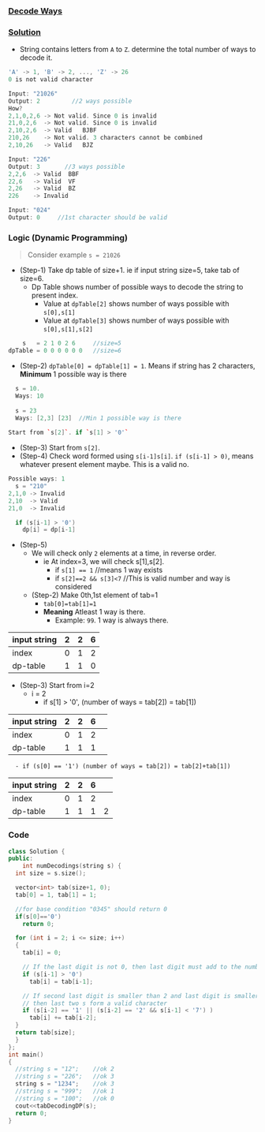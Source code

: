 ### [Decode Ways](https://leetcode.com/problems/decode-ways/)
### [Solution](https://www.geeksforgeeks.org/count-possible-decodings-given-digit-sequence/)
- String contains letters from `A` to `Z`. determine the total number of ways to decode it.
```c
'A' -> 1, 'B' -> 2, ..., 'Z' -> 26
0 is not valid character

Input: "21026"
Output: 2         //2 ways possible
How?
2,1,0,2,6 -> Not valid. Since 0 is invalid
21,0,2,6  -> Not valid. Since 0 is invalid
2,10,2,6  -> Valid   BJBF
210,26    -> Not valid. 3 characters cannot be combined
2,10,26   -> Valid   BJZ

Input: "226"
Output: 3       //3 ways possible
2,2,6  -> Valid  BBF
22,6   -> Valid  VF
2,26   -> Valid  BZ
226    -> Invalid

Input: "024"
Output: 0     //1st character should be valid
```

### Logic (Dynamic Programming)
> Consider example `s = 21026`  
- (Step-1) Take dp table of size+1. ie if input string size=5, take tab of size=6.
  - Dp Table shows number of possible ways to decode the string to present index.
    - Value at `dpTable[2]` shows number of ways possible with `s[0],s[1]`
    - Value at `dpTable[3]` shows number of ways possible with `s[0],s[1],s[2]`
```c++
    s   = 2 1 0 2 6     //size=5
dpTable = 0 0 0 0 0 0   //size=6
```
- (Step-2) `dpTable[0] = dpTable[1] = 1`. Means if string has 2 characters, **Minimum** 1 possible way is there
```c++
  s = 10.
  Ways: 10
  
  s = 23
  Ways: [2,3] [23]  //Min 1 possible way is there
  
Start from `s[2]`. if `s[1] > '0'`  
```
- (Step-3) Start from `s[2]`.
- (Step-4) Check word formed using `s[i-1]s[i]`. `if (s[i-1] > 0)`, means whatever present element maybe. This is a valid no.
```c++
Possible ways: 1
  s = "210"   
2,1,0 -> Invalid
2,10  -> Valid
21,0  -> Invalid

  if (s[i-1] > '0')
    dp[i] = dp[i-1]
```
- (Step-5) 
    - We will check only `2` elements at a time, in reverse order.
      - ie At index=3, we will check s[1],s[2].
        - if `s[1] == 1`  //means 1 way exists
        - if `s[2]==2 && s[3]<7`  //This is valid number and way is considered
  - (Step-2) Make 0th,1st element of tab=1
    - `tab[0]=tab[1]=1`
    - **Meaning** Atleast 1 way is there. 
      - Example: `99`. 1 way is always there.
      
| input string | 2 | 2 | 6 |
| --- | --- | --- | --- |
| index |        0 | 1 | 2 |
| dp-table     | 1 | 1 | 0 | 0 |

  - (Step-3) Start from i=2
    - i = 2
      - if s[1] > '0', (number of ways = tab[2]) = tab[1])

| input string | 2 | 2 | 6 | |
| --- | --- | --- | --- | --- |
| index |        0 | 1 | 2 |  |
| dp-table     | 1 | 1 | 1 |  |

      - if (s[0] == '1') (number of ways = tab[2]) = tab[2]+tab[1])

| input string | 2 | 2 | 6 | |
| --- | --- | --- | --- | --- |
| index | 0 | 1 | 2 |  |
| dp-table | 1 | 1 | 1 | 2 |

### Code
```c++
class Solution {
public:
    int numDecodings(string s) {
  int size = s.size();

  vector<int> tab(size+1, 0);
  tab[0] = 1, tab[1] = 1;

  //for base condition "0345" should return 0
  if(s[0]=='0')
    return 0;

  for (int i = 2; i <= size; i++)
  {
    tab[i] = 0;

    // If the last digit is not 0, then last digit must add to the number of words
    if (s[i-1] > '0')
      tab[i] = tab[i-1];

    // If second last digit is smaller than 2 and last digit is smaller than 7,
    // then last two s form a valid character
    if (s[i-2] == '1' || (s[i-2] == '2' && s[i-1] < '7') )
      tab[i] += tab[i-2];
  }
  return tab[size];
  }
};
int main()
{
  //string s = "12";    //ok 2
  //string s = "226";   //ok 3
  string s = "1234";    //ok 3
  //string s = "999";   //ok 1
  //string s = "100";   //ok 0
  cout<<tabDecodingDP(s);
  return 0;
}
```
